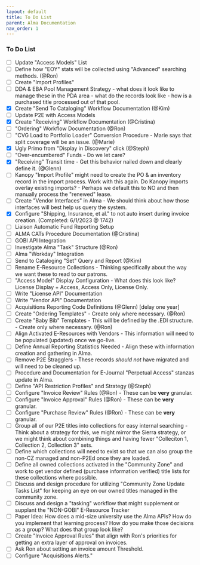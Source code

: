 ```yaml
---
layout: default
title: To Do List
parent: Alma Documentation
nav_order: 1
---
```


### To Do List

- [ ] Update "Access Models" List
- [ ] Define how "EOY" stats will be collected using "Advanced" searching methods. (@Ron)
- [ ] Create "Import Profiles"
- [ ] DDA & EBA Pool Management Strategy - what does it look like to manage these in the PDA area - what do the records look like - how is a purchased title processed out of that pool. 
- [X] Create "Send To Cataloging" Workflow Documentation (@Kim)
- [ ] Update P2E with Access Models
- [x] Create "Receiving" Workflow Documentation (@Cristina)
- [ ] "Ordering" Workflow Documentation (@Ron)
- [ ] "CVG Load to Portfolio Loader" Conversion Procedure - Marie says that split coverage will be an issue. (@Marie)
- [x] Ugly Primo from "Display in Discovery" click (@Steph)
- [ ] "Over-encumbered" Funds - Do we let care?
- [x] "Receiving" Transit time  - Get this behavior nailed down and clearly define it. (@Glenn)
- [ ] Kanopy "Import Profile" might need to create the PO & an inventory record in the import process. Work with this again. Do Kanopy imports overlay existing imports? - Perhaps we default this to NO and then manually process the "renewed" lease.
- [ ] Create "Vendor Interfaces" in Alma - We should think about how those interfaces will best help us query the system.
- [x] Configure "Shipping, Insurance, et al." to not auto insert during invoice creation. (Completed: 6/1/2023 @ 1742)
- [ ] Liaison Automatic Fund Reporting Setup
- [ ] ALMA CATs Procedure Documentation (@Cristina)
- [ ] GOBI API Integration
- [ ] Investigate Alma "Task" Structure (@Ron)
- [ ] Alma "Workday" Integration
- [ ] Send to Cataloging "Set" Query and Report (@Kim)
- [ ] Rename E-Resource Collections - Thinking specifically about the way we want these to read to our patrons.
- [ ] "Access Model" Display Configuration - What does this look like? License Display + Access, Access Only, License Only.
- [ ] Write "License API" Documentation
- [ ] Write "Vendor API" Documentation 
- [ ] Acquisitions Reporting Code Definitions (@Glenn) [delay one year]
- [ ] Create "Ordering Templates" - Create only where necessary. (@Ron)
- [ ] Create "Baby Bib" Templates - This will be defined by the .EDI structure. - Create only where necessary. (@Ron)
- [ ] Align Activated E-Resources with Vendors - This information will need to be populated (updated) once we go-live.
- [ ] Define Annual Reporting Statistics Needed - Align these with information creation and gathering in Alma.
- [ ] Remove P2E Stragglers - These records *should not* have migrated and will need to be cleaned up.
- [ ] Procedure and Documentation for E-Journal "Perpetual Access" stanzas update in Alma.
- [ ] Define "API Restriction Profiles" and Strategy (@Steph)
- [ ] Configure "Invoice Review" Rules (@Ron) - These can be **very** granular.
- [ ] Configure "Invoice Approval" Rules (@Ron) - These can be **very** granular.
- [ ] Configure "Purchase Review" Rules (@Ron) - These can be **very** granular.
- [ ] Group all of our P2E titles into collections for easy internal searching - Think about a strategy for this, we might mirror the Sierra strategy, or we might think about combining things and having fewer "Colleciton 1, Collection 2, Collection 3" sets.
- [ ] Define which collections will need to exist so that we can also group the non-CZ managed and non-P2Ed once they are loaded.
- [ ] Define all owned collections activated in the "Community Zone" and work to get vendor defined (purchase information verified) title lists for these collections where possible.
- [ ] Discuss and design procedure for utilizing "Community Zone Update Tasks List" for keeping an eye on our owned titles managed in the community zone.
- [ ] Discuss and design a "tasking" workflow that might supplement or supplant the "NON-GOBI" E-Resource Tracker
- [ ] Paper Idea: How does a mid-size university use the Alma APIs? How do you implement that learning process? How do you make those decisions as a group? What does that group look like?
- [ ] Create "Invoice Approval Rules" that align with Ron's priorities for getting an extra layer of approval on invoices.
- [ ] Ask Ron about setting an invoice amount Threshold.
- [ ] Configure "Acquisitions Alerts."